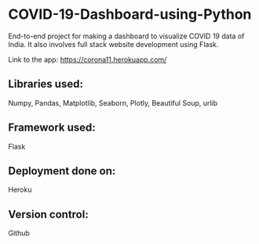 # COVID-19-Dashboard-using-Python
End-to-end project for making a dashboard to visualize COVID 19 data of India. It also involves full stack website development using Flask. 

Link to the app: https://corona11.herokuapp.com/

## Libraries used:

Numpy,
Pandas,
Matplotlib,
Seaborn, 
Plotly,
Beautiful Soup,
urlib

## Framework used:

Flask 

## Deployment done on:

Heroku 

## Version control: 

Github


